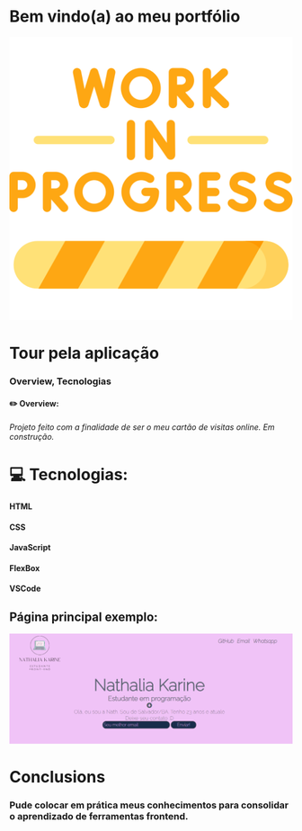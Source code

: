 # Bem vindo(a) ao meu portfólio 
![Welcome](https://github.com/devbaiana/portfolio/blob/main/Work.png)
#                                                              Tour pela aplicação
###                                                             Overview, Tecnologias


#### ✏️ Overview:
###### Projeto feito com a finalidade de ser o meu cartão de visitas online. Em construção.



#     💻 Tecnologias:

#### HTML
#### CSS
#### JavaScript
#### FlexBox
#### VSCode

## Página principal exemplo:
![Json](https://github.com/devbaiana/portfolio/blob/main/portfolio.PNG)

# Conclusions
### Pude colocar em prática meus conhecimentos para consolidar o aprendizado de ferramentas frontend.


